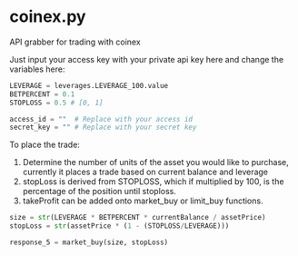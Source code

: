 # coinex.py
API grabber for trading with coinex

Just input your access key with your private api key here and change the variables here:
```python
LEVERAGE = leverages.LEVERAGE_100.value
BETPERCENT = 0.1
STOPLOSS = 0.5 # [0, 1]
```
```python
access_id = ""  # Replace with your access id
secret_key = "" # Replace with your secret key
```

To place the trade:
1. Determine the number of units of the asset you would like to purchase, currently it places a trade based on current balance and leverage
2. stopLoss is derived from STOPLOSS, which if multiplied by 100, is the percentage of the position until stoploss. 
3. takeProfit can be added onto market_buy or limit_buy functions. 
```python
size = str(LEVERAGE * BETPERCENT * currentBalance / assetPrice)
stopLoss = str(assetPrice * (1 - (STOPLOSS/LEVERAGE)))

response_5 = market_buy(size, stopLoss)
```
